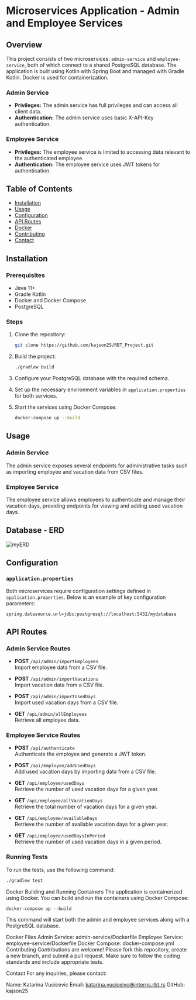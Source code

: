 # Microservices Application - Admin and Employee Services

## Overview

This project consists of two microservices: `admin-service` and `employee-service`, both of which connect to a shared PostgreSQL database. The application is built using Kotlin with Spring Boot and managed with Gradle Kotlin. Docker is used for containerization.

### Admin Service

- **Privileges:** The admin service has full privileges and can access all client data.
- **Authentication:** The admin service uses basic X-API-Key authentication.

### Employee Service

- **Privileges:** The employee service is limited to accessing data relevant to the authenticated employee.
- **Authentication:** The employee service uses JWT tokens for authentication.

## Table of Contents

- [Installation](#installation)
- [Usage](#usage)
- [Configuration](#configuration)
- [API Routes](#api-routes)
- [Docker](#docker)
- [Contributing](#contributing)
- [Contact](#contact)

## Installation

### Prerequisites

- Java 11+
- Gradle Kotlin
- Docker and Docker Compose
- PostgreSQL

### Steps

1. Clone the repository:

    ```bash
    git clone https://github.com/kajson25/RBT_Project.git
    ```

2. Build the project:

    ```bash
    ./gradlew build
    ```

3. Configure your PostgreSQL database with the required schema.

4. Set up the necessary environment variables in `application.properties` for both services.

5. Start the services using Docker Compose:

    ```bash
    docker-compose up --build
    ```

## Usage

### Admin Service

The admin service exposes several endpoints for administrative tasks such as importing employee and vacation data from CSV files.

### Employee Service

The employee service allows employees to authenticate and manage their vacation days, providing endpoints for viewing and adding used vacation days.

## Database - ERD

![myERD](https://github.com/user-attachments/assets/415b2387-26fb-403f-914f-6ebda306de4b)

## Configuration

### `application.properties`

Both microservices require configuration settings defined in `application.properties`. Below is an example of key configuration parameters:

```properties
spring.datasource.url=jdbc:postgresql://localhost:5432/mydatabase
```

## API Routes

### Admin Service Routes

- **POST** `/api/admin/importEmployees`  
  Import employee data from a CSV file.

- **POST** `/api/admin/importVacations`  
  Import vacation data from a CSV file.

- **POST** `/api/admin/importUsedDays`  
  Import used vacation days from a CSV file.

- **GET** `/api/admin/allEmployees`  
  Retrieve all employee data.

### Employee Service Routes

- **POST** `/api/authenticate`  
  Authenticate the employee and generate a JWT token.

- **POST** `/api/employee/addUsedDays`  
  Add used vacation days by importing data from a CSV file.

- **GET** `/api/employee/usedDays`  
  Retrieve the number of used vacation days for a given year.

- **GET** `/api/employee/allVacationDays`  
  Retrieve the total number of vacation days for a given year.

- **GET** `/api/employee/availableDays`  
  Retrieve the number of available vacation days for a given year.

- **GET** `/api/employee/usedDaysInPeriod`  
  Retrieve the number of used vacation days in a given period.

### Running Tests

To run the tests, use the following command:

```bash
./gradlew test
```
Docker
Building and Running Containers
The application is containerized using Docker. You can build and run the containers using Docker Compose:

```bash:
docker-compose up --build
```
This command will start both the admin and employee services along with a PostgreSQL database.

Docker Files
Admin Service: admin-service/Dockerfile
Employee Service: employee-service/Dockerfile
Docker Compose: docker-compose.yml
Contributing
Contributions are welcome! Please fork this repository, create a new branch, and submit a pull request. Make sure to follow the coding standards and include appropriate tests.

Contact
For any inquiries, please contact:

Name: Katarina Vucicevic
Email: katarina.vuciceivc@interns.rbt.rs
GitHub: kajson25
